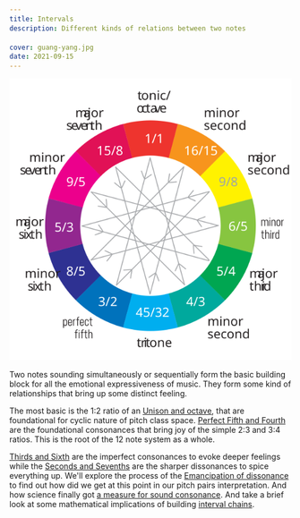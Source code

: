 ```yaml
---
title: Intervals
description: Different kinds of relations between two notes

cover: guang-yang.jpg
date: 2021-09-15
---
```


![svg](./chromatic.svg)

Two notes sounding simultaneously or sequentially form the basic building block for all the emotional expressiveness of music. They form some kind of relationships that bring up some distinct feeling.

The most basic is the 1:2 ratio of an [Unison and octave](./unison-octave/index.md), that are foundational for cyclic nature of pitch class space. [Perfect Fifth and Fourth](./fifth-fourth/index.md) are the foundational consonances that bring joy of the simple 2:3 and 3:4 ratios. This is the root of the 12 note system as a whole.

[Thirds and Sixth](./third-sixth/index.md) are the imperfect consonances to evoke deeper feelings while the [Seconds and Sevenths](./second-seventh/index.md) are the sharper dissonances to spice everything up. We'll explore the process of the [Emancipation of dissonance](./emancipation/index.md) to find out how did we get at this point in our pitch pairs interpretation. And how science finally got [a measure for sound consonance](./dissonance/index.md). And take a brief look at some mathematical implications of building [interval chains](./cycles/index.md).

<YoutubeEmbed video="3sUpoSTy8zw" />
